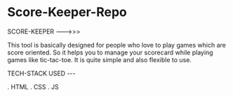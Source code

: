 # Score-Keeper-Repo

SCORE-KEEPER --->>>

This tool is basically designed for people who love to play games which are score oriented. So it helps you to manage your scorecard while playing games like tic-tac-toe. It is quite simple and also flexible to use.

TECH-STACK USED ---

. HTML
. CSS
. JS


